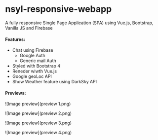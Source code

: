 # nsyl-responsive-webapp

A fully responsive Single Page Application (SPA) using Vue.js, Bootstrap, Vanilla JS and Firebase
<h4> Features: </h4>

  * Chat using Firebase
    * Google Auth
    * Generic mail Auth
  * Styled with Bootstrap 4
  * Reneder wiwth Vue.js
  * Google geoLoc API
  * Show Weather feature using DarkSky API

<h4>Previews:</h4>

![Image preview](preview 1.png)

![Image preview](preview 2.png)

![Image preview](preview 3.png)

![Image preview](preview 4.png)
